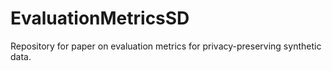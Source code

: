 # EvaluationMetricsSD
Repository for paper on evaluation metrics for privacy-preserving synthetic data.
